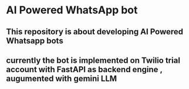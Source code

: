 # AI Powered WhatsApp bot 
## This repository is about developing AI Powered Whatsapp bots
##  currently the bot is implemented  on Twilio trial account with FastAPI as backend engine , augumented with gemini LLM 
